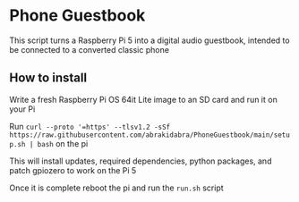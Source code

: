 # Phone Guestbook
This script turns a Raspberry Pi 5 into a digital audio guestbook, intended to be connected to a converted classic phone

## How to install
Write a fresh Raspberry Pi OS 64it Lite image to an SD card and run it on your Pi

Run `curl --proto '=https' --tlsv1.2 -sSf https://raw.githubusercontent.com/abrakidabra/PhoneGuestbook/main/setup.sh | bash` on the pi

This will install updates, required dependencies, python packages, and patch gpiozero to work on the Pi 5

Once it is complete reboot the pi and run the `run.sh` script
